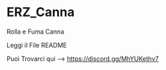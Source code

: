 # ERZ_Canna
Rolla e Fuma Canna

Leggi il File README

Puoi Trovarci qui --> https://discord.gg/MhYUKethv7
